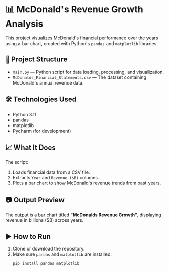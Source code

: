 # 📊 McDonald's Revenue Growth Analysis

This project visualizes McDonald's financial performance over the years using a bar chart, created with Python's `pandas` and `matplotlib` libraries.

## 📁 Project Structure

- `main.py` — Python script for data loading, processing, and visualization.
- `McDonalds_Financial_Statements.csv` — The dataset containing McDonald's annual revenue data.


## 🛠️ Technologies Used

- Python 3.11
- pandas
- matplotlib
- Pycharm (for development)

## 📈 What It Does

The script:
1. Loads financial data from a CSV file.
2. Extracts `Year` and `Revenue ($B)` columns.
3. Plots a bar chart to show McDonald's revenue trends from past years.

## 📷 Output Preview

The output is a bar chart titled **"McDonalds Revenue Growth"**, displaying revenue in billions ($B) across years.

## ▶️ How to Run

1. Clone or download the repository.
2. Make sure `pandas` and `matplotlib` are installed:
   ```bash
   pip install pandas matplotlib

